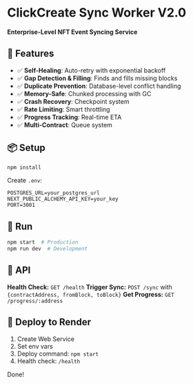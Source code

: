 # ClickCreate Sync Worker V2.0

**Enterprise-Level NFT Event Syncing Service**

## 🚀 Features

- ✅ **Self-Healing**: Auto-retry with exponential backoff
- ✅ **Gap Detection & Filling**: Finds and fills missing blocks
- ✅ **Duplicate Prevention**: Database-level conflict handling
- ✅ **Memory-Safe**: Chunked processing with GC
- ✅ **Crash Recovery**: Checkpoint system
- ✅ **Rate Limiting**: Smart throttling
- ✅ **Progress Tracking**: Real-time ETA
- ✅ **Multi-Contract**: Queue system

## 📦 Setup

```bash
npm install
```

Create `.env`:
```
POSTGRES_URL=your_postgres_url
NEXT_PUBLIC_ALCHEMY_API_KEY=your_key
PORT=3001
```

## 🏃 Run

```bash
npm start  # Production
npm run dev  # Development
```

## 📡 API

**Health Check:** `GET /health`
**Trigger Sync:** `POST /sync` with `{contractAddress, fromBlock, toBlock}`
**Get Progress:** `GET /progress/:address`

## 🎯 Deploy to Render

1. Create Web Service
2. Set env vars
3. Deploy command: `npm start`
4. Health check: `/health`

Done!
